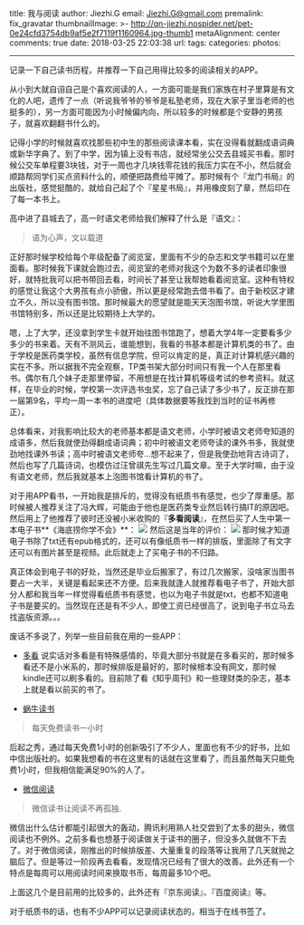 title: 我与阅读
author: Jiezhi.G
email: Jiezhi.G@gmail.com
premalink: fix_gravatar
thumbnailImage: >-
  http://qn-jiezhi.nospider.net/pet-0e24cfd3754db9af5e2f7119f1160964.jpg-thumb1
metaAlignment: center
comments: true
date: 2018-03-25 22:03:38
url:
tags:
categories:
photos:

---

记录一下自己读书历程，并推荐一下自己用得比较多的阅读相关的APP。

<!--more-->

从小到大就自诩自己是个喜欢阅读的人，一方面可能是我们家族在村子里算是有文化的人吧，遗传了一点（听说我爷爷的爷爷是私塾老师，现在大家子里当老师的也挺多的），另一方面可能因为小时候偏内向，所以较多的时候都是个安静的男孩子，就喜欢翻翻书什么的。

记得小学的时候就喜欢找那些初中生的那些阅读课本看，实在没得看就翻成语词典或新华字典了。到了中学，因为镇上没有书店，就经常坐公交去县城买书看。那时候公交车单程要3块钱，对于一周也才几块钱零花钱的我压力实在不小，然后就会顺路帮同学们买点资料什么的，顺便把路费给平摊了。那时候有个『龙门书局』的出版社，感觉挺酷的，就给自己起了个『星星书局』，并用橡皮刻了章，然后印在了每一本书上。

高中进了县城去了，高一时语文老师给我们解释了什么是『语文』：
> 语为心声，文以载道

正好那时候学校给每个年级配备了阅览室，里面有不少的杂志和文学书籍可以在里面看。那时候我下课就会跑过去，阅览室的老师对我这个为数不多的读者印象很好，就特批我可以把书带回去看，时间长了甚至让我帮她看着阅览室。这种有特权的感觉让我这个大男孩有点小骄傲，所以更是经常跑去借书看了。由于新校区才建立不久，所以没有图书馆。那时候最大的愿望就是能天天泡图书馆，听说大学里图书馆特别多，所以还是比较期待上大学的。

嗯，上了大学，还没拿到学生卡就开始往图书馆跑了，想着大学4年一定要看多少多少的书来着。天有不测风云，谁能想到，我看的书基本都是计算机类的书了。由于学校是医药类学校，虽然有信息学院，但可以肯定的是，真正对计算机感兴趣的实在不多。所以据我不完全观察，TP类书架大部分时间只有我一个人在那里看书。偶尔有几个妹子走那里停留，不用想是在找计算机等级考试的参考资料。就这样，在毕业的时候，学校第一次评选书虫奖，忘了自己读了多少书了，反正排在那一届第9名，平均一周一本书的进度吧（具体数据要等我找到当时的证书再修正）。

总体看来，对我影响比较大的老师基本都是语文老师，小学时被语文老师夸知道的成语多，然后我就使劲得翻成语词典；初中时被语文老师夸读的课外书多，我就使劲地找课外书读；高中时被语文老师夸...想不起来了，但是我使劲地背古诗词了，然后也写了几篇诗词，也模仿过汪曾祺先生写过几篇文章。至于大学时嘛，由于没有语文老师，然后我就基本上泡图书馆看计算机的书了。

对于用APP看书，一开始我是排斥的，觉得没有纸质书有感觉，也少了厚重感。那时候被人推荐关注了冯大辉，可能由于他也是医药类专业然后转行搞IT的原因吧。然后用上了他推荐了彼时还没被小米收购的『**多看阅读**』，在然后买了人生中第一本电子书**《海底捞你学不会》**：
![](http://qn-cdn.nospider.net/2018-03-25-15219897449337.jpg)
然后这是当年的评价：
![](http://qn-cdn.nospider.net/2018-03-25-15219898153947.jpg)
那时候才知道电子书除了txt还有epub格式的，还可以有像纸质书一样的排版，里面除了有文字还可以有图片甚至是视频。此后就走上了买电子书的不归路。

真正体会到电子书的好处，当然还是毕业后搬家了，有过几次搬家，没啥家当图书要占一大半，关键是看起来还不方便。后来我就逢人就推荐看电子书了，开始大部分人都和我当年一样觉得看纸质书有感觉，也以为电子书就是txt，也都不知道电子书是要买的。当然现在还是有不少人，即使工资已经很高了，说到电子书立马去找盗版资源。。。

废话不多说了，列举一些目前我在用的一些APP：

* [多看](http://www.duokan.com/)
说实话对多看是有特殊感情的，毕竟大部分书就是在多看买的，那时候多看还不是小米系的，那时候排版是最好的，那时候根本没有网文，那时候kindle还可以刷多看的。目前除了看《知乎周刊》和一些理财类的杂志，基本上就是看以前买的书了。

* [蜗牛读书](https://du.163.com/invite?user=daa4ce39a9314eeca7e3ec58a28c9675&bg=5&from=singlemessage&isappinstalled=0)

> 每天免费读书一小时

后起之秀，通过每天免费1小时的创新吸引了不少人，里面也有不少的好书，比如中信出版社的。如果我想看的书在这里有的话就在这里看了，而且虽然每天只能免费1小时，但我相信能满足90%的人了。

* [微信阅读](https://weread.qq.com/)  

> 微信读书让阅读不再孤独.

微信出什么估计都能引起很大的轰动，腾讯利用熟人社交尝到了太多的甜头，微信阅读也不例外。之前多看也想基于阅读做关于读书的圈子，但没多久就做不下去了。对于微信阅读，刚推出的时候排版差、大量重复的段落等让我用了几天就抛之脑后了。但是等过一阶段再去看看，发现情况已经有了很大的改善。此外还有一个特点是每周可以用阅读时间来换取书币，每周最多10个吧。

上面这几个是目前用的比较多的，此外还有『京东阅读』、『百度阅读』等。

对于纸质书的话，也有不少APP可以记录阅读状态的，相当于在线书签了。
